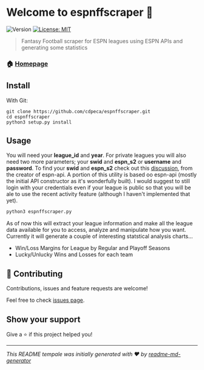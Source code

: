 # Welcome to espnffscraper 👋
![Version](https://img.shields.io/badge/version-1.0.0-blue.svg?cacheSeconds=2592000)
[![License: MIT](https://img.shields.io/badge/License-MIT-yellow.svg)](#)

> Fantasy Football scraper for ESPN leagues using ESPN APIs and generating some statistics

### 🏠 [Homepage](https://github.com/cdpeca/espnffscraper)

## Install
With Git:
```
git clone https://github.com/cdpeca/espnffscraper.git
cd espnffscraper
python3 setup.py install
```

## Usage

You will need your **league_id** and **year**. For private leagues you will also need two more parameters; your **swid** and **espn_s2** or **username** and **password**. To find your **swid** and **espn_s2** check out this [discussion](https://github.com/cwendt94/espn-api/discussions/150), from the creator of espn-api. A portion of this utility is based oo espn-api (mostly the initial API constructor as it's wonderfully built). I would suggest to still login with your credentials even if your league is public so that you will be ale to use the recent activity feature (although I haven't implemented that yet).

```sh
python3 espnffscraper.py
```

As of now this will extract your league information and make all the league data available for you to access, analyze and manipulate how you want. Currently it will generate a couple of interesting statstical analysis charts...
- Win/Loss Margins for League by Regular and Playoff Seasons
- Lucky/Unlucky Wins and Losses for each team




## 🤝 Contributing

Contributions, issues and feature requests are welcome!

Feel free to check [issues page](https://github.com/cdpeca/espnffscraper/issues). 



## Show your support

Give a ⭐️ if this project helped you!


***
_This README tempale was initially generated with ❤️ by [readme-md-generator](https://github.com/kefranabg/readme-md-generator)_